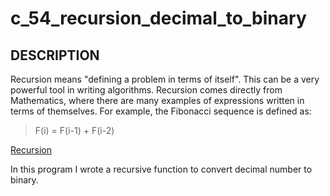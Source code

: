 # c_54_recursion_decimal_to_binary

## DESCRIPTION

Recursion means "defining a problem in terms of itself". This can be a very powerful tool in writing algorithms. Recursion comes directly from Mathematics, where there are many examples of expressions written in terms of themselves. For example, the Fibonacci sequence is defined as: 

> F(i) = F(i-1) + F(i-2)

[Recursion](https://www.geeksforgeeks.org/introduction-to-recursion-data-structure-and-algorithm-tutorials/)

In this program I wrote a recursive function to convert decimal number to binary.
